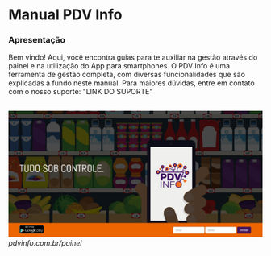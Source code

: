 # Manual PDV Info

### Apresentação

Bem vindo! Aqui, você encontra guias para te auxiliar na gestão através do painel e na utilização do App para smartphones. O PDV Info é uma ferramenta de
gestão completa, com diversas funcionalidades que são explicadas a fundo neste manual. Para maiores dúvidas, entre em contato com o nosso suporte:
"LINK DO SUPORTE" 

## 

![Screenshot](assets/index/pdvinfo-login.png)
*pdvinfo.com.br/painel*
